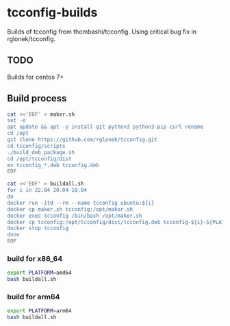 # tcconfig-builds
Builds of tcconfig from thombashi/tcconfig. Using critical bug fix in rglonek/tcconfig.

## TODO

Builds for centos 7+

## Build process
```bash
cat <<'EOF' > maker.sh
set -e
apt update && apt -y install git python3 python3-pip curl rename
cd /opt
git clone https://github.com/rglonek/tcconfig.git
cd tcconfig/scripts
./build_deb_package.sh
cd /opt/tcconfig/dist
mv tcconfig_*.deb tcconfig.deb
EOF

cat <<'EOF' > buildall.sh
for i in 22.04 20.04 18.04
do
docker run -itd --rm --name tcconfig ubuntu:${i}
docker cp maker.sh tcconfig:/opt/maker.sh
docker exec tcconfig /bin/bash /opt/maker.sh
docker cp tcconfig:/opt/tcconfig/dist/tcconfig.deb tcconfig-${i}-${PLATFORM}.deb
docker stop tcconfig
done
EOF
```

### build for x86_64
```bash
export PLATFORM=amd64
bash buildall.sh
```

### build for arm64
```bash
export PLATFORM=arm64
bash buildall.sh
```
